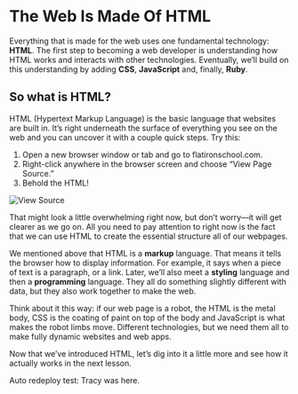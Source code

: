 # The Web Is Made Of HTML

Everything that is made for the web uses one fundamental technology: __HTML__. The first step to becoming a web developer is understanding how HTML works and interacts with other technologies. Eventually, we’ll build on this understanding by adding __CSS__, __JavaScript__ and, finally, __Ruby__.

## So what is HTML?

HTML (Hypertext Markup Language) is the basic language that websites are built in. It’s right underneath the surface of everything you see on the web and you can uncover it with a couple quick steps. Try this:

1. Open a new browser window or tab and go to flatironschool.com.
2. Right-click anywhere in the browser screen and choose “View Page Source.”
3. Behold the HTML!

![View Source](https://web-dev-readme-photos.s3.amazonaws.com/js/web-is-html-view-source.png)

That might look a little overwhelming right now, but don’t worry—it will get clearer as we go on. All you need to pay attention to right now is the fact that we can use HTML to create the essential structure all of our webpages.

We mentioned above that HTML is a __markup__ language. That means it tells the browser how to display information. For example, it says when a piece of text is a paragraph, or a link. Later, we’ll also meet a __styling__ language and then a __programming__ language. They all do something slightly different with data, but they also work together to make the web.

Think about it this way: if our web page is a robot, the HTML is the metal body, CSS is the coating of paint on top of the body and JavaScript is what makes the robot limbs move. Different technologies, but we need them all to make fully dynamic websites and web apps.

Now that we’ve introduced HTML, let’s dig into it a little more and see how it actually works in the next lesson.

Auto redeploy test: Tracy was here.
